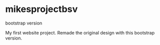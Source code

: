 # mikesprojectbsv
bootstrap version

My first website project. Remade the original design with this bootstrap version.
